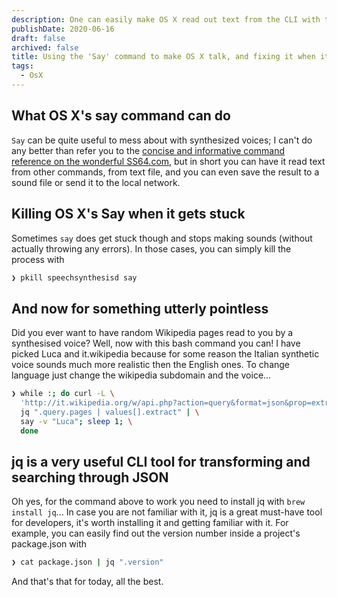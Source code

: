 ```yaml
---
description: One can easily make OS X read out text from the CLI with the <a href="https://ss64.com/osx/say.html">say</a> command. But what to do when it gets stuck and stops working?
publishDate: 2020-06-16
draft: false
archived: false
title: Using the 'Say' command to make OS X talk, and fixing it when it gets stuck
tags:
  - OsX
---
```


## What OS X's say command can do

`Say` can be quite useful to mess about with synthesized voices; I can't do any better than refer you to the [concise and informative command reference on the wonderful SS64.com](https://ss64.com/osx/say.html), but in short you can have it read text from other commands, from text file, and you can even save the result to a sound file or send it to the local network.

## Killing OS X's Say when it gets stuck

Sometimes `say` does get stuck though and stops making sounds (without actually throwing any errors). In those cases, you can simply kill the process with

```bash
❯ pkill speechsynthesisd say
```

## And now for something utterly pointless

Did you ever want to have random Wikipedia pages read to you by a synthesised voice? Well, now with this bash command you can! I have picked Luca and it.wikipedia because for some reason the Italian synthetic voice sounds much more realistic then the English ones. To change language just change the wikipedia subdomain and the voice...

```bash
❯ while :; do curl -L \
  'http://it.wikipedia.org/w/api.php?action=query&format=json&prop=extracts&generator=random&exlimit=max&exintro=1&explaintext=1&clshow=!hidden&cllimit=max&grnnamespace=0&grnfilterredir=nonredirects&grnlimit=1' | \
  jq ".query.pages | values[].extract" | \
  say -v "Luca"; sleep 1; \
  done
```

## jq is a very useful CLI tool for transforming and searching through JSON

Oh yes, for the command above to work you need to install jq with `brew install jq`... In case you are not familiar with it, jq is a great must-have tool for developers, it's worth installing it and getting familiar with it. For example, you can easily find out the version number inside a project's package.json with

```bash
❯ cat package.json | jq ".version"
```

And that's that for today, all the best.
